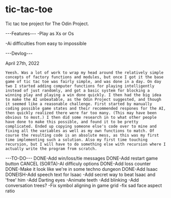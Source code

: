 # tic-tac-toe
Tic tac toe project for The Odin Project.

---Features---
-Play as Xs or Os

-Ai difficulties from easy to impossible

---Devlog---

April 27th, 2022

	Yeesh. Was a lot of work to wrap my head around the relatively simple concepts of factory functions and modules, but once I got it the base game of tic tac toe was fairly simple, and was done in a day. On day two I started adding computer functions for playing intelligently instead of just randomly, and got a basic system for blocking a winning play and playing a win done quickly. I then had the big idea to make the AI unbeatable, as the Odin Project suggested, and though it seemed like a reasonable challenge. First started by manually coding possible game states and their recommended respones for the AI, then quickly realized there were far too many. (This may have been obvious to most.) I then did some research in to what other people have done to make this possible, and found it to be pretty complicated. Ended up copying someone else's code over to mine and fixing all the variables as well as my own functions to match. Of course the resulting code is an absolute mess, as this was my first time implementing such a solution. Also my first time touching recursion, but I will have to do something else with recursion where I actually write the program from scratch.


---TO-DO---
DONE-Add win/loss/tie messages
DONE-Add restart game button
CANCEL (SORTA)-AI difficuly options
DONE-Add loss counter
DONE-Make it look like we're in some techno dungeon
DONE-Add Isaac
DONEISH-Add speech text for Isaac
-Add secret way to beat Isaac and 'free' him
-Add Darting eyes
-Animate teeth
-Add blinking
-Add conversation trees?
-Fix symbol aligning in game grid
-fix sad face aspect ratio

